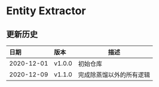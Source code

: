 # Entity Extractor


## 更新历史
日期| 版本     |描述
:---|:-------|---
2020-12-01| v1.0.0 |初始仓库
2020-12-09| v1.1.0 |完成除蒸馏以外的所有逻辑
